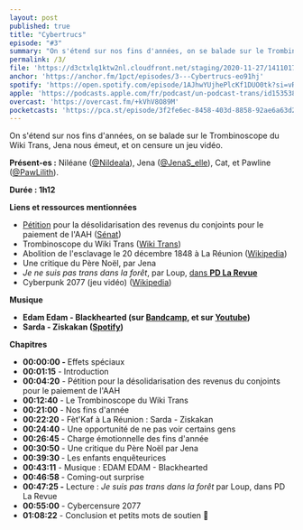 ```yaml
---
layout: post
published: true
title: "Cybertrucs"
episode: "#3"
summary: "On s'étend sur nos fins d'années, on se balade sur le Trombinoscope du Wiki Trans, Jena nous émeut, et on censure un jeu vidéo."
permalink: /3/
file: 'https://d3ctxlq1ktw2nl.cloudfront.net/staging/2020-11-27/141101708-44100-2-3a236c63debdc.m4a'
anchor: 'https://anchor.fm/1pct/episodes/3---Cybertrucs-eo91hj'
spotify: 'https://open.spotify.com/episode/1AJhwYUjhePlcKf1DUO0tk?si=vRUaAE2nR1Wtml5nVdszLA'
apple: 'https://podcasts.apple.com/fr/podcast/un-podcast-trans/id1535381424'
overcast: 'https://overcast.fm/+kVhV8O89M'
pocketcasts: 'https://pca.st/episode/3f2fe6ec-8458-403d-8858-92ae6a63d2a5'
---
```

<p>On s'étend sur nos fins d'années, on se balade sur le Trombinoscope du Wiki Trans, Jena nous émeut, et on censure un jeu vidéo.</p>

<!--more-->

<p><strong>Présent-es :</strong> Niléane (<a href="https://twitter.com/Nildeala">@Nildeala</a>), Jena (<a href="https://twitter.com/JenaS_elle">@JenaS_elle</a>), Cat, et Pawline (<a href="https://twitter.com/PawLilith">@PawLilith</a>).</p>
<p><strong>Durée : 1h12</strong></p>
<p><strong>Liens et ressources mentionnées</strong></p>
<ul>
 <li><a href="https://petitions.senat.fr/initiatives/i-416">Pétition</a> pour la désolidarisation des revenus du conjoints pour le paiement de l'AAH (<a href="https://petitions.senat.fr/initiatives/i-416">Sénat</a>)</li>
 <li>Trombinoscope du Wiki Trans (<a href="https://wikitrans.co/modeles">Wiki Trans</a>)</li>
  <li>Abolition de l'esclavage le 20 décembre 1848 à La Réunion (<a href="https://fr.wikipedia.org/wiki/Esclavage_à_Bourbon">Wikipedia</a>)</li>
  <li>Une critique du Père Noël, par Jena</li>
  <li><em>Je ne suis pas trans dans la forêt</em>, par Loup, <a href="https://pdlarevue.wordpress.com/2020/04/29/je-suis-pas-trans-dans-la-foret/">dans <strong>PD La Revue</strong></a></li>
  <li>Cyberpunk 2077 (jeu vidéo) (<a href="https://fr.wikipedia.org/wiki/Cyberpunk_2077#Accueil_critique">Wikipedia</a>)</li>
</ul>
<p><strong>Musique</strong></p>
<ul>
  <li><strong>Edam Edam - Blackhearted (sur </strong><a href="https://edamedam.bandcamp.com/track/blackhearted"><strong>Bandcamp</strong></a><strong>, et sur </strong><a href="https://www.youtube.com/watch?v=0sozHzsdkbc"><strong>Youtube</strong></a><strong>)</strong></li>
  <li><strong>Sarda - Ziskakan (</strong><a href="https://open.spotify.com/track/6dVQp7DHOUaeQiCURcxNL1"><strong>Spotify</strong></a><strong>)</strong></li>
</ul>
<p><strong>Chapitres</strong></p>
<ul>
  <li><strong>00:00:00 - </strong>Effets spéciaux</li>
  <li><strong>00:01:15</strong> - Introduction</li>
  <li><strong>00:04:20</strong> - Pétition pour la désolidarisation des revenus du conjoints pour le paiement de l'AAH</li>
  <li><strong>00:12:40</strong> - Le Trombinoscope du Wiki Trans</li>
  <li><strong>00:21:00</strong> - Nos fins d'année</li>
  <li><strong>00:22:20 </strong>- Fèt'Kaf à La Réunion : Sarda - Ziskakan</li>
  <li><strong>00:24:40 </strong>- Une opportunité de ne pas voir certains gens</li>
  <li><strong>00:26:45</strong> - Charge émotionnelle des fins d'année</li>
  <li><strong>00:30:50</strong> - Une critique du Père Noël par Jena</li>
  <li><strong>00:39:30 </strong>- Les enfants enquêteurices</li>
  <li><strong>00:43:11</strong> - Musique : EDAM EDAM - Blackhearted</li>
  <li><strong>00:46:58 </strong>- Coming-out surprise</li>
  <li><strong>00:47:25 -</strong> Lecture : <em>Je suis pas trans dans la forêt</em> par Loup, dans PD La Revue</li>
  <li><strong>00:55:00</strong> - Cybercensure 2077</li>
  <li><strong>01:08:22</strong> - Conclusion et petits mots de soutien 💜</li>
</ul>
